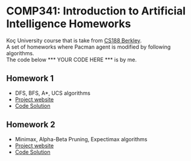 # COMP341: Introduction to Artificial Intelligence Homeworks
Koç University course that is take from [CS188 Berkley](https://inst.eecs.berkeley.edu/~cs188/su21/).\
A set of homeworks where Pacman agent is modified by following algorithms.\
The code below *** YOUR CODE HERE *** is by me. 

## Homework 1
- DFS, BFS, A*, UCS algorithms
- [Project website](https://inst.eecs.berkeley.edu/~cs188/su21/project1/#introduction)
- [Code Solution](sdsd)

## Homework 2
- Minimax, Alpha-Beta Pruning, Expectimax algorithms
- [Project website](https://inst.eecs.berkeley.edu/~cs188/su21/project2/#introduction)
- [Code Solution](sdsd)

